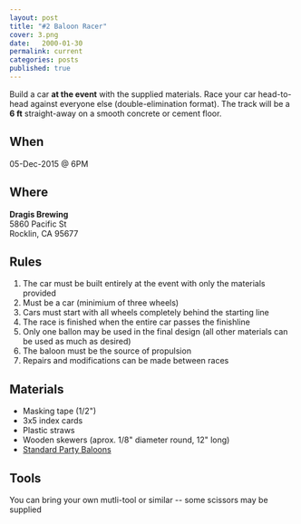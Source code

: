 ```yaml
---
layout: post
title: "#2 Baloon Racer"
cover: 3.png
date:   2000-01-30
permalink: current
categories: posts
published: true
---
```


Build a car **at the event** with the supplied materials. Race your car head-to-head against everyone else (double-elimination format). The track will be a **6 ft** straight-away on a smooth concrete or cement floor.

## When

05-Dec-2015 @ 6PM

## Where
 
**Dragis Brewing**<br>
5860 Pacific St<br>
Rocklin, CA 95677<br>

## Rules

 1. The car must be built entirely at the event with only the materials provided
 3. Must be a car (minimium of three wheels)
 4. Cars must start with all wheels completely behind the starting line 
 5. The race is finished when the entire car passes the finishline
 6. Only one ballon may be used in the final design (all other materials can be used as much as desired)
 7. The baloon must be the source of propulsion
 8. Repairs and modifications can be made between races

## Materials

 * Masking tape (1/2")
 * 3x5 index cards
 * Plastic straws
 * Wooden skewers (aprox. 1/8" diameter round, 12" long)
 * [Standard Party Baloons](https://en.wikipedia.org/wiki/Toy_balloon#/media/File:InflatableBalloons.jpg)

## Tools

You can bring your own mutli-tool or similar -- some scissors may be supplied
